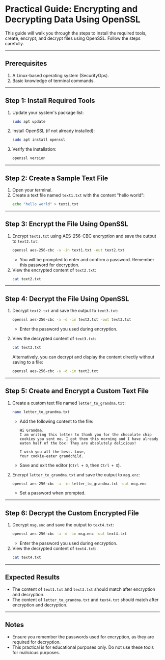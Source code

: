 # Practical Guide: Encrypting and Decrypting Data Using OpenSSL

This guide will walk you through the steps to install the required tools, create, encrypt, and decrypt files using OpenSSL. Follow the steps carefully.

---

## Prerequisites
1. A Linux-based operating system (SecurityOps).
2. Basic knowledge of terminal commands.

---

## Step 1: Install Required Tools
1. Update your system's package list:
   ```bash
   sudo apt update
   ```
2. Install OpenSSL (if not already installed):
   ```bash
   sudo apt install openssl
   ```
3. Verify the installation:
   ```bash
   openssl version
   ```

---

## Step 2: Create a Sample Text File
1. Open your terminal.
2. Create a text file named `text1.txt` with the content "hello world":
   ```bash
   echo "hello world" > text1.txt
   ```

---

## Step 3: Encrypt the File Using OpenSSL
1. Encrypt `text1.txt` using AES-256-CBC encryption and save the output to `text2.txt`:
   ```bash
   openssl aes-256-cbc -a -in text1.txt -out text2.txt
   ```
   - You will be prompted to enter and confirm a password. Remember this password for decryption.
2. View the encrypted content of `text2.txt`:
   ```bash
   cat text2.txt
   ```

---

## Step 4: Decrypt the File Using OpenSSL
1. Decrypt `text2.txt` and save the output to `text3.txt`:
   ```bash
   openssl aes-256-cbc -a -d -in text2.txt -out text3.txt
   ```
   - Enter the password you used during encryption.
2. View the decrypted content of `text3.txt`:
   ```bash
   cat text3.txt
   ```

   Alternatively, you can decrypt and display the content directly without saving to a file:
   ```bash
   openssl aes-256-cbc -a -d -in text2.txt
   ```

---

## Step 5: Create and Encrypt a Custom Text File
1. Create a custom text file named `letter_to_grandma.txt`:
   ```bash
   nano letter_to_grandma.txt
   ```
   - Add the following content to the file:
     ```
     Hi Grandma,
     I am writing this letter to thank you for the chocolate chip cookies you sent me. I got them this morning and I have already eaten half of the box! They are absolutely delicious!

     I wish you all the best. Love,
     Your cookie-eater grandchild.
     ```
   - Save and exit the editor (`Ctrl + O`, then `Ctrl + X`).

2. Encrypt `letter_to_grandma.txt` and save the output to `msg.enc`:
   ```bash
   openssl aes-256-cbc -a -in letter_to_grandma.txt -out msg.enc
   ```
   - Set a password when prompted.

---

## Step 6: Decrypt the Custom Encrypted File
1. Decrypt `msg.enc` and save the output to `text4.txt`:
   ```bash
   openssl aes-256-cbc -a -d -in msg.enc -out text4.txt
   ```
   - Enter the password you used during encryption.
2. View the decrypted content of `text4.txt`:
   ```bash
   cat text4.txt
   ```

---

## Expected Results
- The content of `text1.txt` and `text3.txt` should match after encryption and decryption.
- The content of `letter_to_grandma.txt` and `text4.txt` should match after encryption and decryption.

---

## Notes
- Ensure you remember the passwords used for encryption, as they are required for decryption.
- This practical is for educational purposes only. Do not use these tools for malicious purposes.

